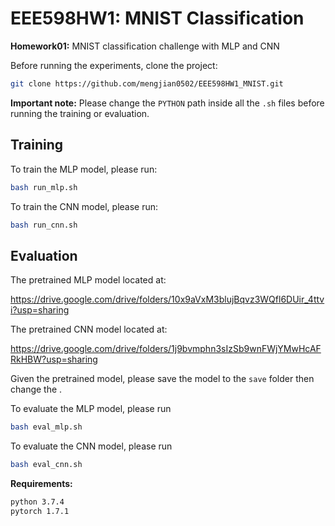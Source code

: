 # EEE598HW1: MNIST Classification
**Homework01:** MNIST classification challenge with MLP and CNN 

Before running the experiments, clone the project: 

```bash
git clone https://github.com/mengjian0502/EEE598HW1_MNIST.git
```

**Important note:** Please change the `PYTHON` path inside all the `.sh` files before running the training or evaluation. 

## Training

To train the MLP model, please run:

```bash
bash run_mlp.sh
```

To train the CNN model, please run:

```bash
bash run_cnn.sh
```

## Evaluation

The pretrained MLP model located at: 

https://drive.google.com/drive/folders/10x9aVxM3blujBqvz3WQfl6DUir_4ttvi?usp=sharing

The pretrained CNN model located at:

https://drive.google.com/drive/folders/1j9bvmphn3sIzSb9wnFWjYMwHcAFRkHBW?usp=sharing

Given the pretrained model, please save the model to the `save` folder then change the . 

To evaluate the MLP model, please run

```bash
bash eval_mlp.sh
```

To evaluate the CNN model, please run

```bash
bash eval_cnn.sh
```



**Requirements:**

```bash
python 3.7.4
pytorch 1.7.1
```


